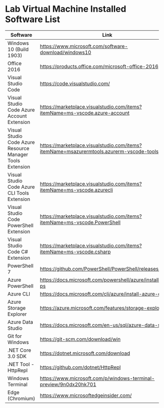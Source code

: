 # Lab Virtual Machine Installed Software List

| Software | Link |
| --- | --- |
| Windows 10 (Build 1903) | https://www.microsoft.com/software-download/windows10 |
| Office 2016 | https://products.office.com/microsoft-office-2016 |
| Visual Studio Code | https://code.visualstudio.com/ |
| Visual Studio Code Azure Account Extension | https://marketplace.visualstudio.com/items?itemName=ms-vscode.azure-account |
| Visual Studio Code Azure Resource Manager Tools Extension | https://marketplace.visualstudio.com/items?itemName=msazurermtools.azurerm-vscode-tools |
| Visual Studio Code Azure CLI Tools Extension | https://marketplace.visualstudio.com/items?itemName=ms-vscode.azurecli |
| Visual Studio Code PowerShell Extension | https://marketplace.visualstudio.com/items?itemName=ms-vscode.PowerShell |
| Visual Studio Code C# Extension | https://marketplace.visualstudio.com/items?itemName=ms-vscode.csharp |
| PowerShell 7 | https://github.com/PowerShell/PowerShell/releases/latest/ |
| Azure PowerShell | https://docs.microsoft.com/powershell/azure/install-az-ps |
| Azure CLI | https://docs.microsoft.com/cli/azure/install-azure-cli |
| Azure Storage Explorer | https://azure.microsoft.com/features/storage-explorer/ |
| Azure Data Studio | https://docs.microsoft.com/en-us/sql/azure-data-studio/ |
| Git for Windows | https://git-scm.com/download/win |
| .NET Core 3.0 SDK | https://dotnet.microsoft.com/download |
| .NET Tool - HttpRepl | https://github.com/dotnet/HttpRepl |
| Windows Terminal | https://www.microsoft.com/p/windows-terminal-preview/9n0dx20hk701 |
| Edge (Chromium) | https://www.microsoftedgeinsider.com/ |
